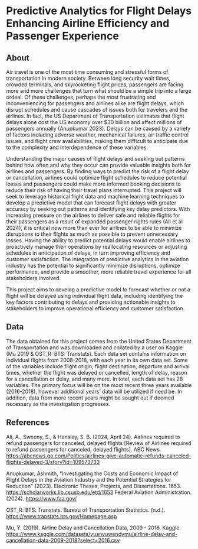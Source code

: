 # Predictive Analytics for Flight Delays Enhancing Airline Efficiency and Passenger Experience

## About
Air travel is one of the most time consuming and stressful forms of transportation in modern society. Between long security wait times, crowded terminals, and skyrocketing flight prices, passengers are facing more and more challenges that turn what should be a simple trip into a large ordeal. Of these challenges, perhaps the most frustrating and inconveniencing for passengers and airlines alike are flight delays, which disrupt schedules and cause cascades of issues both for travelers and the airlines. In fact, the US Department of Transportation estimates that flight delays alone cost the US economy over $30 billion and affect millions of passengers annually (Anupkumar 2023). Delays can be caused by a variety of factors including adverse weather, mechanical failures, air traffic control issues, and flight crew availabilities, making them difficult to anticipate due to the complexity and interdependence of these variables.

Understanding the major causes of flight delays and seeking out patterns behind how often and why they occur can provide valuable insights both for airlines and passengers. By finding ways to predict the risk of a flight delay or cancellation, airlines could optimize flight schedules to reduce potential losses and passengers could make more informed booking decisions to reduce their risk of having their travel plans interrupted. This project will seek to leverage historical flight data and machine learning techniques to develop a predictive model that can forecast flight delays with greater accuracy by seeking out patterns and identifying key delay predictors. With increasing pressure on the airlines to deliver safe and reliable flights for their passengers as a result of expanded passenger rights rules (Ali et al 2024), it is critical now more than ever for airlines to be able to minimize disruptions to their flights as much as possible to prevent unnecessary losses. Having the ability to predict potential delays would enable airlines to proactively manage their operations by reallocating resources or adjusting schedules in anticipation of delays, in turn improving efficiency and customer satisfaction. The integration of predictive analytics in the aviation industry has the potential to significantly minimize disruptions, optimize performance, and provide a smoother, more reliable travel experience for all stakeholders involved. 

This project aims to develop a predictive model to forecast whether or not a flight will be delayed using individual flight data, including identifying the key factors contributing to delays and providing actionable insights to stakeholders to improve operational efficiency and customer satisfaction. 

## Data
The data obtained for this project comes from the United States Department of Transportation and was downloaded and collated by a user on Kaggle (Mu 2019 & OST_R: BTS: Transtats). Each data set contains information on individual flights from 2008-2018, with each year in its own data set. Some of the variables include flight origin, flight destination, departure and arrival times, whether the flight was delayed or cancelled, length of delay, reason for a cancellation or delay, and many more. In total, each data set has 28 variables. The primary focus will be on the most recent three years available (2016-2018), however additional years’ data will be utilized if need be. In addition, data from more recent years might be sought out if deemed necessary as the investigation progresses.

## References
Ali, A., Sweeny, S., & Hensley, S. B. (2024, April 24). Airlines required to refund passengers for canceled, delayed flights [Review of Airlines required to refund passengers for canceled, delayed flights]. ABC News. https://abcnews.go.com/Politics/airlines-give-automatic-refunds-canceled-flights-delayed-3/story?id=109573733

Anupkumar, Ashmith, “Investigating the Costs and Economic Impact of Flight Delays in the Aviation Industry and the Potential Strategies for Reduction" (2023). Electronic Theses, Projects, and Dissertations. 1653. https://scholarworks.lib.csusb.edu/etd/1653
Federal Aviation Administration. (2024). https://www.faa.gov/ 

OST_R: BTS: Transtats. Bureau of Transportation Statistics. (n.d.). https://www.transtats.bts.gov/Homepage.asp 

Mu, Y. (2019). Airline Delay and Cancellation Data, 2009 - 2018. Kaggle. https://www.kaggle.com/datasets/yuanyuwendymu/airline-delay-and-cancellation-data-2009-2018?select=2016.csv  

